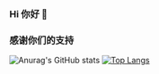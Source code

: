 ### Hi 你好 👋
### 感谢你们的支持
![Anurag's GitHub stats](https://github-readme-stats.vercel.app/api?username=Jasonyang170&show_icons=true&theme=transparent)
[![Top Langs](https://github-readme-stats.vercel.app/api/top-langs/?username=Jasonyang170&layout=donut)](https://github.com/anuraghazra/github-readme-stats)

<!--
**JasonYANG170/Jasonyang170** is a ✨ _special_ ✨ repository because its `README.md` (this file) appears on your GitHub profile.

Here are some ideas to get you started:

- 🔭 I’m currently working on ...
- 🌱 I’m currently learning ...
- 👯 I’m looking to collaborate on ...
- 🤔 I’m looking for help with ...
- 💬 Ask me about ...
- 📫 How to reach me: ...
- 😄 Pronouns: ...
- ⚡ Fun fact: ...
-->
